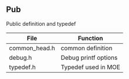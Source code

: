 ## Pub
Public definition and typedef

   File         | Function    
----- | -----   
  common_head.h | common definition                                   
  debug.h | Debug printf options                              
  typedef.h | Typedef used in MOE                               
